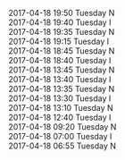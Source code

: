 2017-04-18 19:50 Tuesday  N  
2017-04-18 19:40 Tuesday  I  
2017-04-18 19:35 Tuesday  N  
2017-04-18 19:15 Tuesday  I  
2017-04-18 18:45 Tuesday  N  
2017-04-18 18:40 Tuesday  I  
2017-04-18 13:45 Tuesday  N  
2017-04-18 13:40 Tuesday  I  
2017-04-18 13:35 Tuesday  N  
2017-04-18 13:30 Tuesday  I  
2017-04-18 13:10 Tuesday  N  
2017-04-18 12:40 Tuesday  I  
2017-04-18 09:20 Tuesday  N  
2017-04-18 07:00 Tuesday  I  
2017-04-18 06:55 Tuesday  N  
